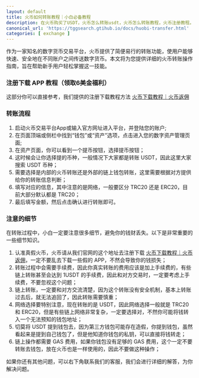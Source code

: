 ```yaml
---
layout: default
title: 火币如何转账教程｜小白必备教程
description: 在火币购买了USDT，火币怎么转账usdt，火币怎么转账教程，火币注册教程。火币怎么付款教程，怎么在火币转账给对方，转账给火币用户以及转账给钱包用户，应该如何操作，避免钱财丢失，需要注意哪些细节。
canonical_url: 'https://tggsearch.gtihub.io/docs/huobi-transfer.html'
categories: [ exchange ]
---
```

作为一家知名的数字货币交易平台，火币提供了简便易行的转账功能，使用户能够快速、安全地在不同账户之间传送数字货币。本文将为您提供详细的火币转账操作指南，旨在帮助新手用户轻松掌握这一技能。

### 注册下载 APP 教程（领取6美金福利）
这部分你可以直接参考，我们提供的注册下载教程方法 [火币下载教程｜火币返佣](./huobi-download.html)

### 转账流程

1. 启动火币交易平台App或输入官方网址进入平台，并登陆您的账户;
2. 在页面顶端或侧栏中找到“钱包”或“资产”选项，点击进入您的数字资产管理页面;
3. 在资产页面，你可以看到一个提币按钮，选择提币按钮；
4. 这时候会让你选择提的币种，一般情况下大家都是转账 USDT，因此这里大家搜索 USDT 币种；
5. 需要选择是内部的火币转账还是外部的链上钱包转账，这里需要根据对方提供给你的转账信息判断；
6. 填写对应的信息，其中注意的是网络，一般要区分 TRC20 还是 ERC20，目前大部分默认都是 TRC20；
7. 最后填写金额，然后点击确认进行转账即可。

### 注意的细节
在转账过程中，小白一定要注意很多细节，避免你的钱财丢失。以下是非常重要的一些细节知识。

1. 认准真假火币，火币请从我们官网的这个地址去注册下载  [火币下载教程｜火币返佣](./huobi-download.html)，一定不要乱去下载一些假的 APP，不然会导致你的钱损失；
2. 转账过程中会需要手续费，因此你真实转账的费用应该是加上手续费的，有些链上转账甚至会达到 1USDT 的手续费，因此和对方交易时，一定要考虑上手续费，不要忽视这个问题；
3. 链上转账，一定要和对方交流清楚，因为这个转账没有安全机制，基本上转账过去后，就无法追回了，因此转账需要慎重；
4. 网络选择要特别注意，现在转账的是 USDT，因此网络选择一般就是 TRC20 和 ERC20，但是有些链上网络非常复杂，一定要选择对，不然你可能将钱转入一个无法预知的钱包地址；
5. 切莫将 USDT 提到钱包去，因为第三方钱包可能存在造假，你提到钱包，虽然看起来是提到自己钱包了，但是他知道你钱包的私钥，可以直接将钱转走；
6. 链上操作都需要 GAS 费用，如果你钱包没有足够的 GAS 费用，这个一定不要转账去钱包，放在火币也是一样使用的，因此不要做这种操作；

如果你还有其他问题，可以右下角联系我们的客服，我们会进行详细的解答，为你解决问题。